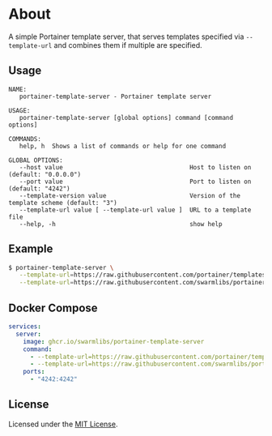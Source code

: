 # About
A simple Portainer template server, that serves templates specified via `--template-url` and combines them if multiple are specified.

## Usage

```
NAME:
   portainer-template-server - Portainer template server

USAGE:
   portainer-template-server [global options] command [command options]

COMMANDS:
   help, h  Shows a list of commands or help for one command

GLOBAL OPTIONS:
   --host value                                   Host to listen on (default: "0.0.0.0")
   --port value                                   Port to listen on (default: "4242")
   --template-version value                       Version of the template scheme (default: "3")
   --template-url value [ --template-url value ]  URL to a template file
   --help, -h                                     show help
```

## Example

```bash
$ portainer-template-server \
   --template-url=https://raw.githubusercontent.com/portainer/templates/v3/templates.json \
   --template-url=https://raw.githubusercontent.com/swarmlibs/portainer-templates/refs/heads/main/templates.json
```

## Docker Compose

```yaml
services:
  server:
    image: ghcr.io/swarmlibs/portainer-template-server
    command:
      - --template-url=https://raw.githubusercontent.com/portainer/templates/v3/templates.json
      - --template-url=https://raw.githubusercontent.com/swarmlibs/portainer-templates/refs/heads/main/templates.json
    ports:
      - "4242:4242"
```

## License
Licensed under the [MIT License](LICENSE).
